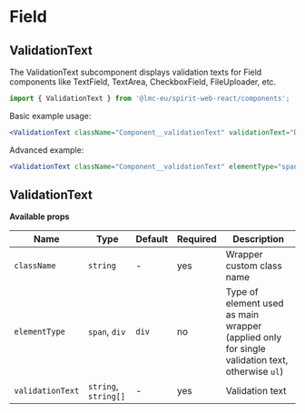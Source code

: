 # Field

## ValidationText

The ValidationText subcomponent displays validation texts for Field components like TextField, TextArea, CheckboxField, FileUploader, etc.

```jsx
import { ValidationText } from '@lmc-eu/spirit-web-react/components';
```

Basic example usage:

```jsx
<ValidationText className="Component__validationText" validationText="Danger validation text" />
```

Advanced example:

```jsx
<ValidationText className="Component__validationText" elementType="span" validationState="danger" />
```

## ValidationText

**Available props**

| Name             | Type                 | Default | Required | Description                                                                                    |
| ---------------- | -------------------- | ------- | -------- | ---------------------------------------------------------------------------------------------- |
| `className`      | `string`             | -       | yes      | Wrapper custom class name                                                                      |
| `elementType`    | `span`, `div`        | `div`   | no       | Type of element used as main wrapper (applied only for single validation text, otherwise `ul`) |
| `validationText` | `string`, `string[]` | -       | yes      | Validation text                                                                                |
